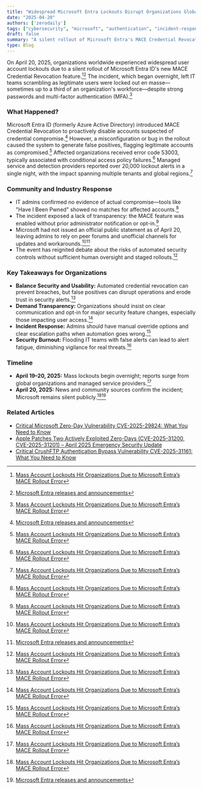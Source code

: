 ```yaml
---
title: "Widespread Microsoft Entra Lockouts Disrupt Organizations Globally – April 2025"
date: "2025-04-20"
authors: ['zerodaily']
tags: ["cybersecurity", "microsoft", "authentication", "incident-response", "cloud", "identity-management", "windows-security"]
draft: false
summary: "A silent rollout of Microsoft Entra's MACE Credential Revocation feature triggered mass account lockouts worldwide on April 20, 2025, impacting thousands of organizations and sparking debate over automation in identity security."
type: Blog
---
```


On April 20, 2025, organizations worldwide experienced widespread user account lockouts due to a silent rollout of Microsoft Entra ID's new MACE Credential Revocation feature.[^1][^2] The incident, which began overnight, left IT teams scrambling as legitimate users were locked out en masse—sometimes up to a third of an organization's workforce—despite strong passwords and multi-factor authentication (MFA).[^1]

### What Happened?

Microsoft Entra ID (formerly Azure Active Directory) introduced MACE Credential Revocation to proactively disable accounts suspected of credential compromise.[^2] However, a misconfiguration or bug in the rollout caused the system to generate false positives, flagging legitimate accounts as compromised.[^1] Affected organizations received error code 53003, typically associated with conditional access policy failures.[^1] Managed service and detection providers reported over 20,000 lockout alerts in a single night, with the impact spanning multiple tenants and global regions.[^1]

### Community and Industry Response

- IT admins confirmed no evidence of actual compromise—tools like "Have I Been Pwned" showed no matches for affected accounts.[^1]
- The incident exposed a lack of transparency: the MACE feature was enabled without prior administrator notification or opt-in.[^1]
- Microsoft had not issued an official public statement as of April 20, leaving admins to rely on peer forums and unofficial channels for updates and workarounds.[^1][^2]
- The event has reignited debate about the risks of automated security controls without sufficient human oversight and staged rollouts.[^1]

### Key Takeaways for Organizations

- **Balance Security and Usability:** Automated credential revocation can prevent breaches, but false positives can disrupt operations and erode trust in security alerts.[^1]
- **Demand Transparency:** Organizations should insist on clear communication and opt-in for major security feature changes, especially those impacting user access.[^1]
- **Incident Response:** Admins should have manual override options and clear escalation paths when automation goes wrong.[^1]
- **Security Burnout:** Flooding IT teams with false alerts can lead to alert fatigue, diminishing vigilance for real threats.[^1]

### Timeline

- **April 19–20, 2025:** Mass lockouts begin overnight; reports surge from global organizations and managed service providers.[^1]
- **April 20, 2025:** News and community sources confirm the incident; Microsoft remains silent publicly.[^1][^2]

### Related Articles

- [Critical Microsoft Zero-Day Vulnerability CVE-2025-29824: What You Need to Know](/blog/2025-04-08-microsoft-zero-day)
- [Apple Patches Two Actively Exploited Zero-Days (CVE-2025-31200, CVE-2025-31201) – April 2025 Emergency Security Update](/blog/2025-04-16-apple-zero-day-emergency-patch)
- [Critical CrushFTP Authentication Bypass Vulnerability CVE-2025-31161: What You Need to Know](/blog/2025-04-13-crushftp-vulnerability)

<!-- Sources -->

[^1]: [Mass Account Lockouts Hit Organizations Due to Microsoft Entra’s MACE Rollout Error](https://undercodenews.com/mass-account-lockouts-hit-organizations-due-to-microsoft-entras-mace-rollout-error/)
[^2]: [Microsoft Entra releases and announcements](https://learn.microsoft.com/en-us/entra/fundamentals/whats-new)
